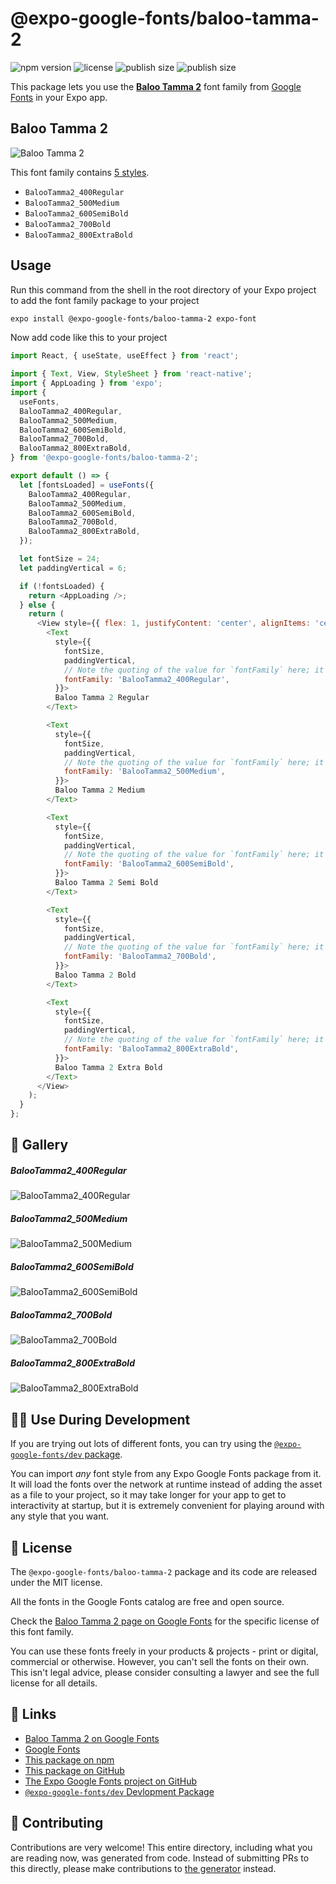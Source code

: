 # @expo-google-fonts/baloo-tamma-2

![npm version](https://flat.badgen.net/npm/v/@expo-google-fonts/baloo-tamma-2)
![license](https://flat.badgen.net/github/license/expo/google-fonts)
![publish size](https://flat.badgen.net/packagephobia/install/@expo-google-fonts/baloo-tamma-2)
![publish size](https://flat.badgen.net/packagephobia/publish/@expo-google-fonts/baloo-tamma-2)

This package lets you use the [**Baloo Tamma 2**](https://fonts.google.com/specimen/Baloo+Tamma+2) font family from [Google Fonts](https://fonts.google.com/) in your Expo app.

## Baloo Tamma 2

![Baloo Tamma 2](./font-family.png)

This font family contains [5 styles](#-gallery).

- `BalooTamma2_400Regular`
- `BalooTamma2_500Medium`
- `BalooTamma2_600SemiBold`
- `BalooTamma2_700Bold`
- `BalooTamma2_800ExtraBold`

## Usage

Run this command from the shell in the root directory of your Expo project to add the font family package to your project
```sh
expo install @expo-google-fonts/baloo-tamma-2 expo-font
```

Now add code like this to your project
```js
import React, { useState, useEffect } from 'react';

import { Text, View, StyleSheet } from 'react-native';
import { AppLoading } from 'expo';
import {
  useFonts,
  BalooTamma2_400Regular,
  BalooTamma2_500Medium,
  BalooTamma2_600SemiBold,
  BalooTamma2_700Bold,
  BalooTamma2_800ExtraBold,
} from '@expo-google-fonts/baloo-tamma-2';

export default () => {
  let [fontsLoaded] = useFonts({
    BalooTamma2_400Regular,
    BalooTamma2_500Medium,
    BalooTamma2_600SemiBold,
    BalooTamma2_700Bold,
    BalooTamma2_800ExtraBold,
  });

  let fontSize = 24;
  let paddingVertical = 6;

  if (!fontsLoaded) {
    return <AppLoading />;
  } else {
    return (
      <View style={{ flex: 1, justifyContent: 'center', alignItems: 'center' }}>
        <Text
          style={{
            fontSize,
            paddingVertical,
            // Note the quoting of the value for `fontFamily` here; it expects a string!
            fontFamily: 'BalooTamma2_400Regular',
          }}>
          Baloo Tamma 2 Regular
        </Text>

        <Text
          style={{
            fontSize,
            paddingVertical,
            // Note the quoting of the value for `fontFamily` here; it expects a string!
            fontFamily: 'BalooTamma2_500Medium',
          }}>
          Baloo Tamma 2 Medium
        </Text>

        <Text
          style={{
            fontSize,
            paddingVertical,
            // Note the quoting of the value for `fontFamily` here; it expects a string!
            fontFamily: 'BalooTamma2_600SemiBold',
          }}>
          Baloo Tamma 2 Semi Bold
        </Text>

        <Text
          style={{
            fontSize,
            paddingVertical,
            // Note the quoting of the value for `fontFamily` here; it expects a string!
            fontFamily: 'BalooTamma2_700Bold',
          }}>
          Baloo Tamma 2 Bold
        </Text>

        <Text
          style={{
            fontSize,
            paddingVertical,
            // Note the quoting of the value for `fontFamily` here; it expects a string!
            fontFamily: 'BalooTamma2_800ExtraBold',
          }}>
          Baloo Tamma 2 Extra Bold
        </Text>
      </View>
    );
  }
};

```

## 🔡 Gallery

##### BalooTamma2_400Regular
![BalooTamma2_400Regular](./BalooTamma2_400Regular.ttf.png)

##### BalooTamma2_500Medium
![BalooTamma2_500Medium](./BalooTamma2_500Medium.ttf.png)

##### BalooTamma2_600SemiBold
![BalooTamma2_600SemiBold](./BalooTamma2_600SemiBold.ttf.png)

##### BalooTamma2_700Bold
![BalooTamma2_700Bold](./BalooTamma2_700Bold.ttf.png)

##### BalooTamma2_800ExtraBold
![BalooTamma2_800ExtraBold](./BalooTamma2_800ExtraBold.ttf.png)


## 👩‍💻 Use During Development

If you are trying out lots of different fonts, you can try using the [`@expo-google-fonts/dev` package](https://github.com/expo/google-fonts/tree/master/font-packages/dev#readme).

You can import *any* font style from any Expo Google Fonts package from it. It will load the fonts
over the network at runtime instead of adding the asset as a file to your project, so it may take longer
for your app to get to interactivity at startup, but it is extremely convenient
for playing around with any style that you want.

## 📖 License

The `@expo-google-fonts/baloo-tamma-2` package and its code are released under the MIT license.

All the fonts in the Google Fonts catalog are free and open source.

Check the [Baloo Tamma 2 page on Google Fonts](https://fonts.google.com/specimen/Baloo+Tamma+2) for the specific license of this font family.

You can use these fonts freely in your products & projects - print or digital, commercial or otherwise. However, you can't sell the fonts on their own. This isn't legal advice, please consider consulting a lawyer and see the full license for all details.

## 🔗 Links

- [Baloo Tamma 2 on Google Fonts](https://fonts.google.com/specimen/Baloo+Tamma+2)
- [Google Fonts](https://fonts.google.com/)
- [This package on npm](https://www.npmjs.com/package/@expo-google-fonts/baloo-tamma-2)
- [This package on GitHub](https://github.com/expo/google-fonts/tree/master/font-packages/baloo-tamma-2)
- [The Expo Google Fonts project on GitHub](https://github.com/expo/google-fonts)
- [`@expo-google-fonts/dev` Devlopment Package](https://github.com/expo/google-fonts/tree/master/font-packages/dev)

## 🤝 Contributing

Contributions are very welcome! This entire directory, including what you are reading now, was generated from code. Instead of submitting PRs to this directly, please make contributions to [the generator](https://github.com/expo/google-fonts/tree/master/packages/generator) instead.

